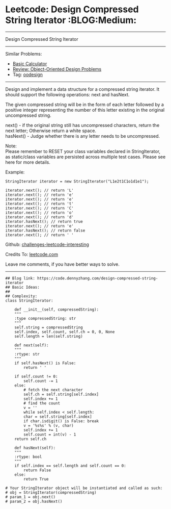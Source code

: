
# Leetcode: Design Compressed String Iterator     :BLOG:Medium:

---

Design Compressed String Iterator  

---

Similar Problems:  

-   [Basic Calculator](https://code.dennyzhang.com/basic-calculator)
-   [Review: Object-Oriented Design Problems](https://code.dennyzhang.com/review-oodesign)
-   Tag: [oodesign](https://code.dennyzhang.com/tag/oodesign)

---

Design and implement a data structure for a compressed string iterator. It should support the following operations: next and hasNext.  

The given compressed string will be in the form of each letter followed by a positive integer representing the number of this letter existing in the original uncompressed string.  

next() - if the original string still has uncompressed characters, return the next letter; Otherwise return a white space.  
hasNext() - Judge whether there is any letter needs to be uncompressed.  

Note:  
Please remember to RESET your class variables declared in StringIterator, as static/class variables are persisted across multiple test cases. Please see here for more details.  

Example:  

    StringIterator iterator = new StringIterator("L1e2t1C1o1d1e1");
    
    iterator.next(); // return 'L'
    iterator.next(); // return 'e'
    iterator.next(); // return 'e'
    iterator.next(); // return 't'
    iterator.next(); // return 'C'
    iterator.next(); // return 'o'
    iterator.next(); // return 'd'
    iterator.hasNext(); // return true
    iterator.next(); // return 'e'
    iterator.hasNext(); // return false
    iterator.next(); // return ' '

Github: [challenges-leetcode-interesting](https://github.com/DennyZhang/challenges-leetcode-interesting/tree/master/problems/design-compressed-string-iterator)  

Credits To: [leetcode.com](https://leetcode.com/problems/design-compressed-string-iterator/description/)  

Leave me comments, if you have better ways to solve.  

---

    ## Blog link: https://code.dennyzhang.com/design-compressed-string-iterator
    ## Basic Ideas:
    ##
    ## Complexity:
    class StringIterator:
    
        def __init__(self, compressedString):
    	"""
    	:type compressedString: str
    	"""
    	self.string = compressedString
    	self.index, self.count, self.ch = 0, 0, None
    	self.length = len(self.string)
    
        def next(self):
    	"""
    	:rtype: str
    	"""
    	if self.hasNext() is False:
    	    return ' '
    
    	if self.count != 0:
    	    self.count -= 1
    	else:
    	    # fetch the next character
    	    self.ch = self.string[self.index]
    	    self.index += 1
    	    # find the count
    	    v = ''
    	    while self.index < self.length:
    		char = self.string[self.index]
    		if char.isdigit() is False: break
    		v = '%s%s' % (v, char)
    		self.index += 1
    	    self.count = int(v) - 1
    	return self.ch
    
        def hasNext(self):
    	"""
    	:rtype: bool
    	"""
    	if self.index == self.length and self.count == 0:
    	    return False
    	else:
    	    return True
    
    # Your StringIterator object will be instantiated and called as such:
    # obj = StringIterator(compressedString)
    # param_1 = obj.next()
    # param_2 = obj.hasNext()


